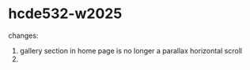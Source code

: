 # hcde532-w2025

changes:
1. gallery section in home page is no longer a parallax horizontal scroll
2. 